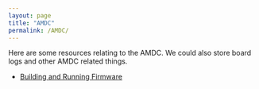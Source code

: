```yaml
---
layout: page
title: "AMDC"
permalink: /AMDC/
---
```


Here are some resources relating to the AMDC. We could also store board logs and other AMDC related things.

* [Building and Running Firmware](content/AMDC-resources/Building-and-Running-Firmware.md)



